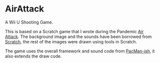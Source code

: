 # AirAttack
A Wii U Shooting Game.

This is based on a Scratch game that I wrote during the Pandemic [Air Attack](https://scratch.mit.edu/projects/378339018/). The background image and the sounds have been borrowed from [Scratch](https://scratch.mit.edu/), the rest of the images were drawn using tools in Scratch.

The game uses the overall framework and sound code from [PacMan-ish](https://github.com/MartinButlerAAA/PacMan-ishU), it also extends the draw code.
